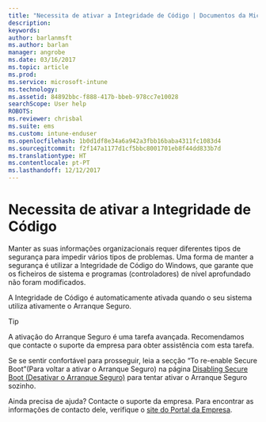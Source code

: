 ```yaml
---
title: "Necessita de ativar a Integridade de Código | Documentos da Microsoft"
description: 
keywords: 
author: barlanmsft
ms.author: barlan
manager: angrobe
ms.date: 03/16/2017
ms.topic: article
ms.prod: 
ms.service: microsoft-intune
ms.technology: 
ms.assetid: 84892bbc-f888-417b-bbeb-978cc7e10028
searchScope: User help
ROBOTS: 
ms.reviewer: chrisbal
ms.suite: ems
ms.custom: intune-enduser
ms.openlocfilehash: 1b0d1df8e34a6a942a3fbb16baba4311fc1083d4
ms.sourcegitcommit: f2f147a1177d1cf5bbc8001701eb8f44dd833b7d
ms.translationtype: HT
ms.contentlocale: pt-PT
ms.lasthandoff: 12/12/2017
---
```

# <a name="you-need-to-enable-code-integrity"></a>Necessita de ativar a Integridade de Código

Manter as suas informações organizacionais requer diferentes tipos de segurança para impedir vários tipos de problemas. Uma forma de manter a segurança é utilizar a Integridade de Código do Windows, que garante que os ficheiros de sistema e programas (controladores) de nível aprofundado não foram modificados.

A Integridade de Código é automaticamente ativada quando o seu sistema utiliza ativamente o Arranque Seguro.

> [!Tip]
> A ativação do Arranque Seguro é uma tarefa avançada. Recomendamos que contacte o suporte da empresa para obter assistência com esta tarefa.

Se se sentir confortável para prosseguir, leia a secção “To re-enable Secure Boot”(Para voltar a ativar o Arranque Seguro) na página [Disabling Secure Boot (Desativar o Arranque Seguro)](https://msdn.microsoft.com/library/windows/hardware/dn898540(v=vs.85).aspx) para tentar ativar o Arranque Seguro sozinho.

Ainda precisa de ajuda? Contacte o suporte da empresa. Para encontrar as informações de contacto dele, verifique o [site do Portal da Empresa](https://portal.manage.microsoft.com#HelpDeskDialog).
